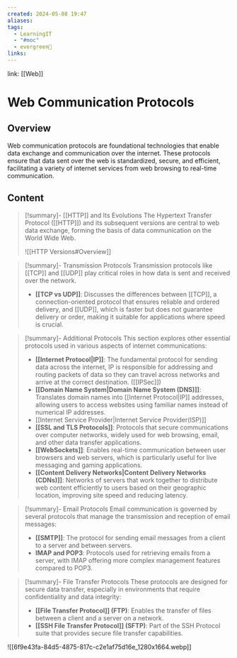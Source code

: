 ```yaml
---
created: 2024-05-08 19:47
aliases: 
tags:
  - LearningIT
  - "#moc"
  - evergreen🌳
links:
---
```


link: [[Web]]

# Web Communication Protocols

## Overview

Web communication protocols are foundational technologies that enable data exchange and communication over the internet. These protocols ensure that data sent over the web is standardized, secure, and efficient, facilitating a variety of internet services from web browsing to real-time communication.

## Content


> [!summary]- [[HTTP]] and Its Evolutions
> The Hypertext Transfer Protocol ([[HTTP]]) and its subsequent versions are central to web data exchange, forming the basis of data communication on the World Wide Web.
> 
> ![[HTTP Versions#Overview]]
> 


> [!summary]- Transmission Protocols
> Transmission protocols like [[TCP]] and [[UDP]] play critical roles in how data is sent and received over the network.
> 
> - **[[TCP vs UDP]]**: Discusses the differences between [[TCP]], a connection-oriented protocol that ensures reliable and ordered delivery, and [[UDP]], which is faster but does not guarantee delivery or order, making it suitable for applications where speed is crucial.


> [!summary]- Additional Protocols
> This section explores other essential protocols used in various aspects of internet communications:
> - **[[Internet Protocol|IP]]**: The fundamental protocol for sending data across the internet, IP is responsible for addressing and routing packets of data so they can travel across networks and arrive at the correct destination. ([[IPSec]])
> - **[[Domain Name System|Domain Name System (DNS)]]**: Translates domain names into [[Internet Protocol|IP]] addresses, allowing users to access websites using familiar names instead of numerical IP addresses.
> - [[Internet Service Provider|Internet Service Provider(ISP)]]
> - **[[SSL and TLS Protocols]]**: Protocols that secure communications over computer networks, widely used for web browsing, email, and other data transfer applications. 
> - **[[WebSockets]]**: Enables real-time communication between user browsers and web servers, which is particularly useful for live messaging and gaming applications.
> - **[[Content Delivery Networks|Content Delivery Networks (CDNs)]]**: Networks of servers that work together to distribute web content efficiently to users based on their geographic location, improving site speed and reducing latency.


> [!summary]- Email Protocols
> Email communication is governed by several protocols that manage the transmission and reception of email messages:
> 
> - **[[SMTP]]**: The protocol for sending email messages from a client to a server and between servers.
> - **IMAP and POP3**: Protocols used for retrieving emails from a server, with IMAP offering more complex management features compared to POP3.


> [!summary]- File Transfer Protocols
> These protocols are designed for secure data transfer, especially in environments that require confidentiality and data integrity:
> 
> - **[[File Transfer Protocol]] (FTP)**: Enables the transfer of files between a client and a server on a network.
> - **[[SSH File Transfer Protocol]] (SFTP)**: Part of the SSH Protocol suite that provides secure file transfer capabilities.



![[6f9e43fa-84d5-4875-817c-c2e1af75d16e_1280x1664.webp]]
